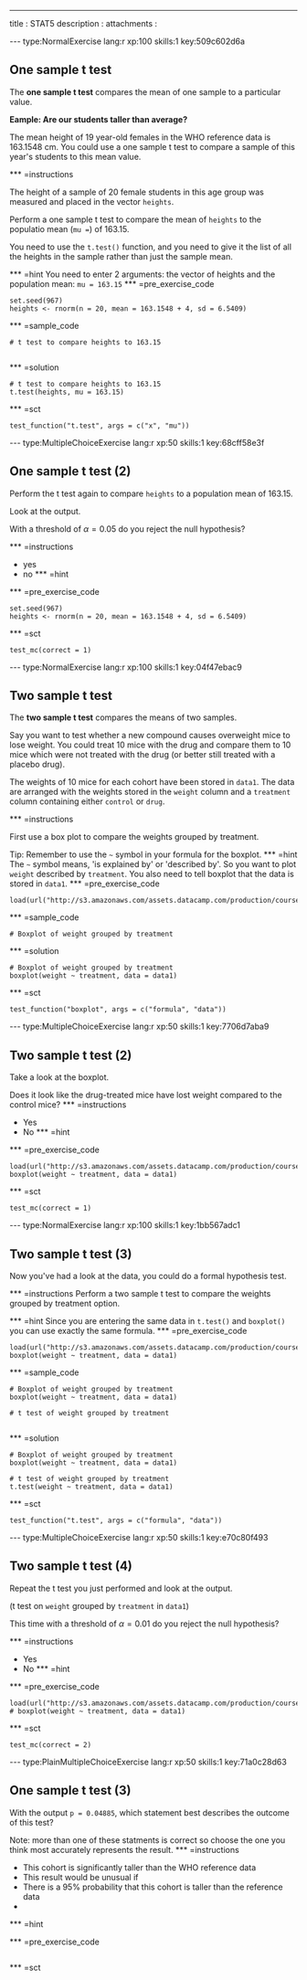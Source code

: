 ---
title       : STAT5
description : 
attachments :


--- type:NormalExercise lang:r xp:100 skills:1 key:509c602d6a
## One sample t test

The **one sample t test** compares the mean of one sample to a particular value.

**Eample: Are our students taller than average?**

The mean height of 19 year-old females in the WHO reference data is 163.1548 cm. You could use a one sample t test to compare a sample of this year's students to this mean value.

*** =instructions

The height of a sample of 20 female students in this age group was measured and placed in the vector `heights`.

Perform a one sample t test to compare the mean of `heights` to the populatio mean (`mu =`) of 163.15.

You need to use the `t.test()` function, and you need to give it the list of all the heights in the sample rather than just the sample mean.

*** =hint
You need to enter 2 arguments: the vector of heights and the population mean: `mu = 163.15`
*** =pre_exercise_code
```{r}
set.seed(967)
heights <- rnorm(n = 20, mean = 163.1548 + 4, sd = 6.5409)

```

*** =sample_code
```{r}
# t test to compare heights to 163.15


```

*** =solution
```{r}
# t test to compare heights to 163.15
t.test(heights, mu = 163.15)

```

*** =sct
```{r}
test_function("t.test", args = c("x", "mu"))
```


--- type:MultipleChoiceExercise lang:r xp:50 skills:1 key:68cff58e3f
## One sample t test (2)

Perform the t test again to compare `heights` to a population mean of 163.15.

Look at the output.

With a threshold of $\alpha = 0.05$ do you reject the null hypothesis?

*** =instructions
- yes
- no
*** =hint

*** =pre_exercise_code
```{r}
set.seed(967)
heights <- rnorm(n = 20, mean = 163.1548 + 4, sd = 6.5409)
```

*** =sct
```{r}
test_mc(correct = 1)
```

--- type:NormalExercise lang:r xp:100 skills:1 key:04f47ebac9
## Two sample t test

The **two sample t test** compares the means of two samples.

Say you want to test whether a new compound causes overweight mice to lose weight. You could treat 10 mice with the drug and compare them to 10 mice which were not treated with the drug (or better still treated with a placebo drug).

The weights of 10 mice for each cohort have been stored in `data1`. The data are arranged with the weights stored in the `weight` column and a `treatment` column containing either `control` or `drug`.

*** =instructions

First use a box plot to compare the weights grouped by treatment.

Tip: Remember to use the `~` symbol in your formula for the boxplot.
*** =hint
The `~` symbol means, 'is explained by' or 'described by'. So you want to plot `weight` described by `treatment`. You also need to tell boxplot that the data is stored in `data1`.
*** =pre_exercise_code
```{r}
load(url("http://s3.amazonaws.com/assets.datacamp.com/production/course_5357/datasets/STAT5_1.RData"))
```

*** =sample_code
```{r}
# Boxplot of weight grouped by treatment

```

*** =solution
```{r}
# Boxplot of weight grouped by treatment
boxplot(weight ~ treatment, data = data1)

```

*** =sct
```{r}
test_function("boxplot", args = c("formula", "data"))
```




--- type:MultipleChoiceExercise lang:r xp:50 skills:1 key:7706d7aba9
## Two sample t test (2)

Take a look at the boxplot.

Does it look like the drug-treated mice have lost weight compared to the control mice?
*** =instructions
- Yes
- No
*** =hint

*** =pre_exercise_code
```{r}
load(url("http://s3.amazonaws.com/assets.datacamp.com/production/course_5357/datasets/STAT5_1.RData"))
boxplot(weight ~ treatment, data = data1)
```

*** =sct
```{r}
test_mc(correct = 1)
```
--- type:NormalExercise lang:r xp:100 skills:1 key:1bb567adc1
## Two sample t test (3)

Now you've had a look at the data, you could do a formal hypothesis test.

*** =instructions
Perform a two sample t test to compare the weights grouped by treatment option.

*** =hint
Since you are entering the same data in `t.test()` and `boxplot()` you can use exactly the same formula.
*** =pre_exercise_code
```{r}
load(url("http://s3.amazonaws.com/assets.datacamp.com/production/course_5357/datasets/STAT5_1.RData"))
boxplot(weight ~ treatment, data = data1)
```

*** =sample_code
```{r}
# Boxplot of weight grouped by treatment
boxplot(weight ~ treatment, data = data1)

# t test of weight grouped by treatment


```

*** =solution
```{r}
# Boxplot of weight grouped by treatment
boxplot(weight ~ treatment, data = data1)

# t test of weight grouped by treatment
t.test(weight ~ treatment, data = data1)

```

*** =sct
```{r}
test_function("t.test", args = c("formula", "data"))
```




--- type:MultipleChoiceExercise lang:r xp:50 skills:1 key:e70c80f493
## Two sample t test (4)

Repeat the t test you just performed and look at the output.

(t test on `weight` grouped by `treatment` in `data1`)

This time with a threshold of $\alpha = 0.01$ do you reject the null hypothesis?

*** =instructions
- Yes
- No
*** =hint

*** =pre_exercise_code
```{r}
load(url("http://s3.amazonaws.com/assets.datacamp.com/production/course_5357/datasets/STAT5_1.RData"))
# boxplot(weight ~ treatment, data = data1)
```

*** =sct
```{r}
test_mc(correct = 2)
```
--- type:PlainMultipleChoiceExercise lang:r xp:50 skills:1 key:71a0c28d63
## One sample t test (3)

With the output `p = 0.04885`, which statement best describes the outcome of this test?

Note: more than one of these statments is correct so choose the one you think most accurately represents the result.
*** =instructions
- This cohort is significantly taller than the WHO reference data
- This result would be unusual if
- There is a 95% probability that this cohort is taller than the reference data
- 
*** =hint

*** =pre_exercise_code
```{r}

```

*** =sct
```{r}

```

